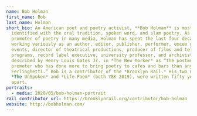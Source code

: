 ```yaml
---
name: Bob Holman
first_name: Bob
last_name: Holman
short_bio: An American poet and poetry activist, **Bob Holman** is most closely
  identified with the oral tradition, spoken word, and slam poetry. As a
  promoter of poetry in many media, Holman has spent the last four decades
  working variously as an author, editor, publisher, performer, emcee of live
  events, director of theatrical productions, producer of films and television
  programs, record label executive, university professor, and archivist. He was
  described by Henry Louis Gates Jr. in *The New Yorker* as “the postmodern
  promoter who has done more to bring poetry to cafes and bars than anyone since
  Ferlinghetti.” Bob is a contributor of the *Brooklyn Rail.* His two new books,
  *The UnSpoken* and *Life Poem* (both YBK 2019), were written fifty years
  apart.
portraits:
  - media: 2020/05/bob-holman-portrait
rail_contributor_url: https://brooklynrail.org/contributor/bob-holman
website: http://bobholman.com/
---
```

